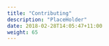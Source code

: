 ```yaml
---
title: "Contributing"
description: "PlaceHolder"
date: 2018-02-28T14:05:47+11:00
weight: 65
---
```


